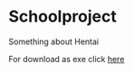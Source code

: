# Schoolproject

Something about Hentai

For download as exe click [here](https://github.com/BinStudent/Schoolproject/releases/)
